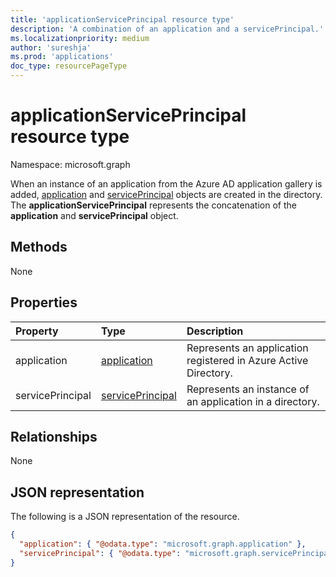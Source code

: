 ```yaml
---
title: 'applicationServicePrincipal resource type'
description: 'A combination of an application and a servicePrincipal.'
ms.localizationpriority: medium
author: 'sureshja'
ms.prod: 'applications'
doc_type: resourcePageType
---
```


# applicationServicePrincipal resource type

Namespace: microsoft.graph

When an instance of an application from the Azure AD application gallery is added, [application](../resources/application.md) and [servicePrincipal](../resources/serviceprincipal.md) objects are created in the directory. The **applicationServicePrincipal** represents the concatenation of the **application** and **servicePrincipal** object.

## Methods

None

## Properties

| Property         | Type                                                 | Description                                                     |
| :--------------- | :--------------------------------------------------- | :-------------------------------------------------------------- |
| application      | [application](../resources/application.md)           | Represents an application registered in Azure Active Directory. |
| servicePrincipal | [servicePrincipal](../resources/serviceprincipal.md) | Represents an instance of an application in a directory.        |

## Relationships

None

## JSON representation

The following is a JSON representation of the resource.

<!-- {
  "blockType": "resource",
  "optionalProperties": [

  ],
  "@odata.type": "microsoft.graph.applicationServicePrincipal",
  "keyProperty": "id"
}-->

```json
{
  "application": { "@odata.type": "microsoft.graph.application" },
  "servicePrincipal": { "@odata.type": "microsoft.graph.servicePrincipal" }
}
```

<!-- uuid: 16cd6b66-4b1a-43a1-adaf-3a886856ed98
2019-02-04 14:57:30 UTC -->
<!-- {
  "type": "#page.annotation",
  "description": "applicationServicePrincipal resource",
  "keywords": "",
  "section": "documentation",
  "tocPath": ""
}-->
